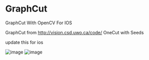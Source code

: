 GraphCut
========

GraphCut With OpenCV For IOS

GraphCut from http://vision.csd.uwo.ca/code/  OneCut with Seeds

update this for ios

![image](https://github.com/agentlink/GraphCut/raw/master/IMG_2175.PNG)
![image](https://github.com/agentlink/GraphCut/raw/master/IMG_2176.PNG)
